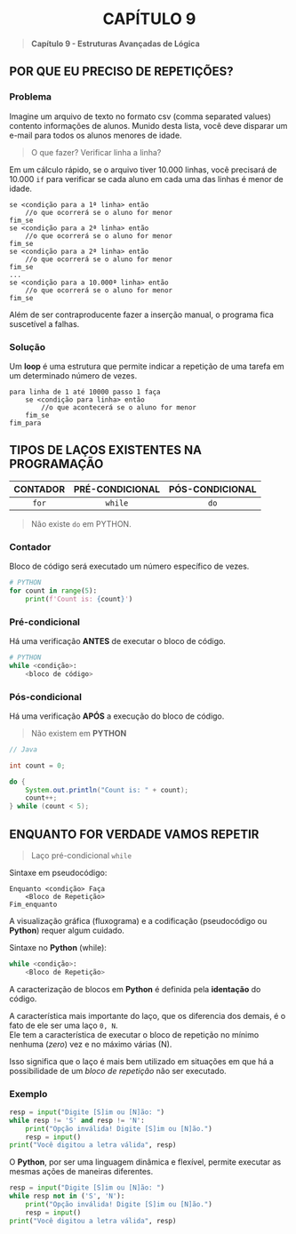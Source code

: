 <h1 style="text-align: center;">CAPÍTULO 9</h1>

>**Capítulo 9 - Estruturas Avançadas de Lógica**

## POR QUE EU PRECISO DE REPETIÇÕES?

### Problema

Imagine um arquivo de texto no formato csv (comma separated values) contento informações de alunos. Munido desta lista, você deve disparar um e-mail para todos os alunos menores de idade.

>O que fazer? Verificar linha a linha?

Em um cálculo rápido, se o arquivo tiver 10.000 linhas, você precisará de 10.000 `if` para verificar se cada aluno em cada uma das linhas é menor de idade.

```
se <condição para a 1ª linha> então
    //o que ocorrerá se o aluno for menor
fim_se
se <condição para a 2ª linha> então
    //o que ocorrerá se o aluno for menor
fim_se
se <condição para a 2ª linha> então
    //o que ocorrerá se o aluno for menor
fim_se
...
se <condição para a 10.000ª linha> então
    //o que ocorrerá se o aluno for menor
fim_se
```

Além de ser contraproducente fazer a inserção manual, o programa fica suscetível a falhas.

### Solução

Um **loop** é uma estrutura que permite indicar a repetição de uma tarefa em um determinado número de vezes.

```
para linha de 1 até 10000 passo 1 faça
    se <condição para linha> então
        //o que acontecerá se o aluno for menor
    fim_se
fim_para
```

## TIPOS DE LAÇOS EXISTENTES NA PROGRAMAÇÃO

| CONTADOR | PRÉ-CONDICIONAL | PÓS-CONDICIONAL |
|:--------:|:---------------:|:---------------:|
|  `for`   |     `while`     |      `do`       |

> Não existe `do` em PYTHON.

### Contador

Bloco de código será executado um número específico de vezes.

```Python
# PYTHON
for count in range(5):
    print(f'Count is: {count}')
```

### Pré-condicional

Há uma verificação **ANTES** de executar o bloco de código.

```Python
# PYTHON
while <condição>:
    <bloco de código>
```

### Pós-condicional

Há uma verificação **APÓS** a execução do bloco de código.

>Não existem em **PYTHON**

```Java
// Java

int count = 0;

do {
    System.out.println("Count is: " + count);
    count++;
} while (count < 5);
```

## ENQUANTO FOR VERDADE VAMOS REPETIR

>Laço pré-condicional `while`

Sintaxe em pseudocódigo:

```
Enquanto <condição> Faça
    <Bloco de Repetição>
Fim_enquanto
```

A visualização gráfica (fluxograma) e a codificação (pseudocódigo ou **Python**) requer algum cuidado.

Sintaxe no **Python** (while):

```Python
while <condição>:
    <Bloco de Repetição>
```

A caracterização de blocos em **Python** é definida pela **identação** do código.

A característica mais importante do laço, que os diferencia dos demais, é o fato de ele ser uma laço ``0, N``.<br>Ele tem a característica de executar o bloco de repetição no mínimo nenhuma (*zero*) vez e no máximo várias (N).

Isso significa que o laço é mais bem utilizado em situações em que há a possibilidade de um *bloco de repetição* não ser executado.

### Exemplo

```Python
resp = input("Digite [S]im ou [N]ão: ")
while resp != 'S' and resp != 'N':
    print("Opção inválida! Digite [S]im ou [N]ão.")
    resp = input()
print("Você digitou a letra válida", resp)
```

O **Python**, por ser uma linguagem dinâmica e flexível, permite executar as mesmas ações de maneiras diferentes.

```Python
resp = input("Digite [S]im ou [N]ão: ")
while resp not in ('S', 'N'):
    print("Opção inválida! Digite [S]im ou [N]ão.")
    resp = input()
print("Você digitou a letra válida", resp)
```